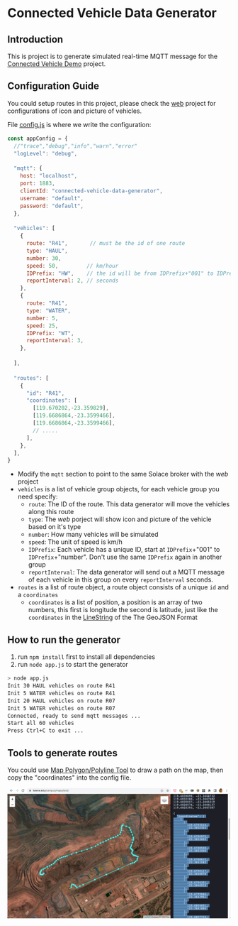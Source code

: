 # Connected Vehicle Data Generator

## Introduction

This is project is to generate simulated real-time MQTT message for the [Connected Vehicle Demo](../../../connected-vehicle-web/) project.

## Configuration Guide

You could setup routes in this project, please check the [web](../../../connected-vehicle-web/) project for configurations of icon and picture of vehicles.

File [config.js](./config.js) is where we write the configuration:

```javascript
const appConfig = {
  //"trace","debug","info","warn","error"
  "logLevel": "debug",

  "mqtt": {
    host: "localhost",
    port: 1883,
    clientId: "connected-vehicle-data-generator",
    username: "default",
    password: "default",
  },

  "vehicles": [
    {
      route: "R41",       // must be the id of one route
      type: "HAUL",
      number: 30,
      speed: 50,         // km/hour
      IDPrefix: "HW",    // the id will be from IDPrefix+"001" to IDPrefix+"number"
      reportInterval: 2, // seconds
    },
    {
      route: "R41",
      type: "WATER",
      number: 5,
      speed: 25,
      IDPrefix: "WT",
      reportInterval: 3,
    },

  ],

  "routes": [
    {
      "id": "R41",
      "coordinates": [
        [119.670202,-23.359829],
        [119.6686864,-23.3599466],
        [119.6686864,-23.3599466],
        // .....
      ],
    },
  ],
}

```

- Modify the `mqtt` section to point to the same Solace broker with the *web* project
- `vehicles` is a list of vehicle group objects, for each vehicle group you need specify:
  - `route`: The ID of the route. This data generator will move the vehicles along this route
  - `type`: The *web* porject will show icon and picture of the vehicle based on it's type
  - `number`: How many vehicles will be simulated
  - `speed`: The unit of speed is km/h
  - `IDPrefix`: Each vehicle has a unique ID, start at `IDPrefix`+"001" to `IDPrefix`+"number". Don't use the same `IDPrefix` again in another group
  - `reportInterval`: The data generator will send out a MQTT message of each vehicle in this group on every `reportInterval` seconds.
- `routes` is a list of route object, a route object consists of a unique `id` and a `coordinates`
  - `coordinates` is a list of position, a position is an array of two numbers, this first is longitude the second is latitude, just like the `coordinates` in the [LineString](https://www.rfc-editor.org/rfc/rfc7946#section-3.1.4) of the The GeoJSON Format

## How to run the generator

1. run `npm install` first to install all dependencies
1. run `node app.js` to start the generator

```bash
> node app.js
Init 30 HAUL vehicles on route R41
Init 5 WATER vehicles on route R41
Init 20 HAUL vehicles on route R07
Init 5 WATER vehicles on route R07
Connected, ready to send mqtt messages ...
Start all 60 vehicles
Press Ctrl+C to exit ...
```
 
## Tools to generate routes

You could use [Map Polygon/Polyline Tool](https://www.keene.edu/campus/maps/tool/) to draw a path on the map, then copy the "coordinates" into the config file.

![tool](./polygon-tool.png)